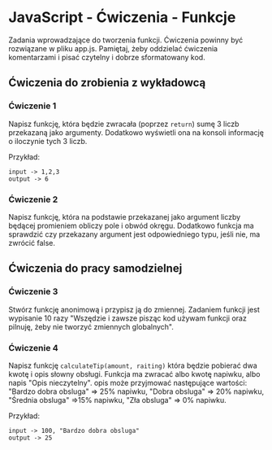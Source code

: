 # JavaScript - Ćwiczenia - Funkcje

Zadania wprowadzające do tworzenia funkcji.
Ćwiczenia powinny być rozwiązane w pliku app.js.
Pamiętaj, żeby oddzielać ćwiczenia komentarzami i pisać czytelny i dobrze sformatowany kod.

## Ćwiczenia do zrobienia z wykładowcą

### Ćwiczenie 1
Napisz funkcję, która będzie zwracała (poprzez ```return```) sumę 3 liczb przekazaną jako argumenty.
Dodatkowo wyświetli ona na konsoli informację o iloczynie tych 3 liczb.

Przykład:
```
input -> 1,2,3
output -> 6
```

### Ćwiczenie 2
Napisz funkcję, która na podstawie przekazanej jako argument liczby będącej promieniem obliczy pole i obwód okręgu.
Dodatkowo funkcja ma sprawdzić czy przekazany argument jest odpowiedniego typu, jeśli nie, ma zwrócić false.

## Ćwiczenia do pracy samodzielnej

### Ćwiczenie 3
Stwórz funkcję anonimową i przypisz ją do zmiennej. Zadaniem funkcji jest wypisanie 10 razy
"Wszędzie i zawsze pisząc kod używam funkcji oraz pilnuję, żeby nie tworzyć zmiennych globalnych".

### Ćwiczenie 4
Napisz funkcję ```calculateTip(amount, raiting)``` która będzie pobierać dwa kwotę i opis słowny obsługi. Funkcja ma zwracać albo kwotę napiwku, albo napis "Opis nieczytelny". opis może przyjmować następujące wartości:
"Bardzo dobra obsluga" => 25% napiwku,
"Dobra obsluga" => 20% napiwku,
"Średnia obsluga" =>15% napiwku,
"Zła obsluga" => 0% napiwku.

Przykład:
```
input -> 100, "Bardzo dobra obsluga"
output -> 25
```
